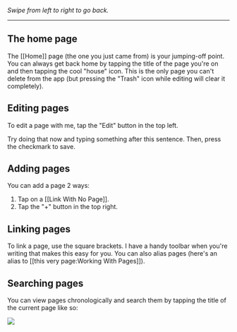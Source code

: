 *Swipe from left to right to go back.*

------------------------

## The home page

The [[Home]] page (the one you just came from) is your jumping-off point. You can always get back home by tapping the title of the page you're on and then tapping the cool "house" icon. This is the only page you can't delete from the app (but pressing the "Trash" icon while editing will clear it completely).

## Editing pages

To edit a page with me, tap the "Edit" button in the top left. 

Try doing that now and typing something after this sentence. Then, press the checkmark to save.

## Adding pages

You can add a page 2 ways:

1. Tap on a [[Link With No Page]].
2. Tap the "+" button in the top right.

## Linking pages

To link a page, use the square brackets. I have a handy toolbar when you're writing that makes this easy for you. You can also alias pages (here's an alias to [[this very page:Working With Pages]]).

## Searching pages

You can view pages chronologically and search them by tapping the title of the current page like so:

![ ](https://s3.amazonaws.com/com.markhudnall.kiwi/searching.gif)